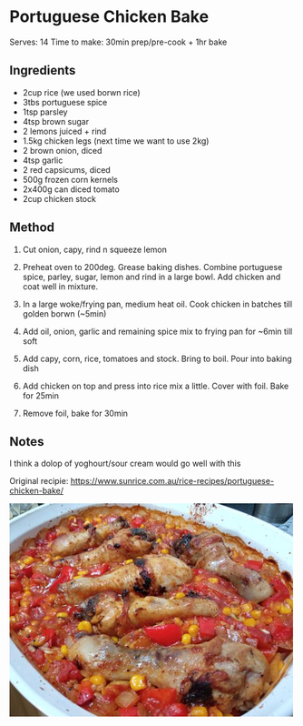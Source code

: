 # Portuguese Chicken Bake

Serves: 14
Time to make: 30min prep/pre-cook + 1hr bake

## Ingredients

* 2cup rice (we used borwn rice)
* 3tbs portuguese spice
* 1tsp parsley
* 4tsp brown sugar
* 2 lemons juiced + rind
* 1.5kg chicken legs (next time we want to use 2kg)
* 2 brown onion, diced
* 4tsp garlic
* 2 red capsicums, diced
* 500g frozen corn kernels
* 2x400g can diced tomato
* 2cup chicken stock

## Method

1. Cut onion, capy, rind n squeeze lemon

2. Preheat oven to 200deg. Grease baking dishes. Combine portuguese spice, parley, sugar, lemon and rind in a large bowl. Add chicken and coat well in mixture.

3. In a large woke/frying pan, medium heat oil. Cook chicken in batches till golden borwn (~5min)

4. Add oil, onion, garlic and remaining spice mix to frying pan for ~6min till soft

5. Add capy, corn, rice, tomatoes and stock. Bring to boil. Pour into baking dish

6. Add chicken on top and press into rice mix a little. Cover with foil. Bake for 25min

7. Remove foil, bake for 30min

## Notes

I think a dolop of yoghourt/sour cream would go well with this

Original recipie: https://www.sunrice.com.au/rice-recipes/portuguese-chicken-bake/

![](./img/portuguese-chicken-bake-1.jpg)